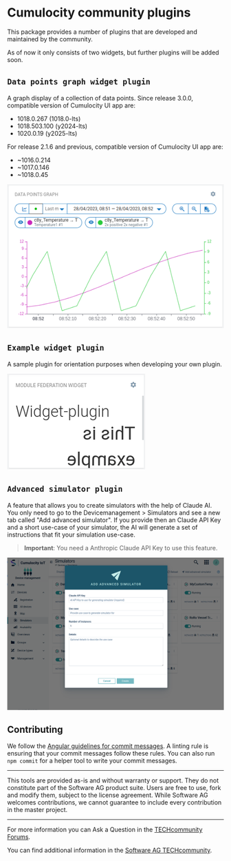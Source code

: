 # Cumulocity community plugins

This package provides a number of plugins that are developed and maintained by the community.

As of now it only consists of two widgets, but further plugins will be added soon.

## `Data points graph widget plugin`

A graph display of a collection of data points. Since release 3.0.0, compatible version of Cumulocity UI app are:
 - 1018.0.267 (1018.0-lts)
 - 1018.503.100 (y2024-lts)
 - 1020.0.19 (y2025-lts)

For release 2.1.6 and previous, compatible version of Cumulocity UI app are:
 - ~1016.0.214
 - ~1017.0.146
 - ~1018.0.45

![Data points graph screenshot](screenshots/datapoints-graph-screenshot.png?raw=true "Data points graph screenshot")

## `Example widget plugin`

A sample plugin for orientation purposes when developing your own plugin.

![Example widget plugin](screenshots/example-widget-plugin-screenshot.png?raw=true "Data points graph screenshot")

## `Advanced simulator plugin`

A feature that allows you to create simulators with the help of Claude AI. You only need to go to the Devicemanagement > Simulators and see a new tab called "Add advanced simulator". If you provide then an Claude API Key and a short use-case of your simulator, the AI will generate a set of instructions that fit your simulation use-case.

 > **Important**: You need a Anthropic Claude API Key to use this feature.

![Advanced simulator](screenshots/advanced-simulator-screenshot.png?raw=true "Advanced simulator screenshot")


## Contributing

We follow the [Angular guidelines for commit messages](https://github.com/angular/angular/blob/main/CONTRIBUTING.md#commit). A linting rule is ensuring that your commit messages follow these rules. You can also run `npm commit` for a helper tool to write your commit messages.

---

This tools are provided as-is and without warranty or support. They do not constitute part of the Software AG product suite. Users are free to use, fork and modify them, subject to the license agreement. While Software AG welcomes contributions, we cannot guarantee to include every contribution in the master project.

---

For more information you can Ask a Question in the [TECHcommunity Forums](https://tech.forums.softwareag.com/tags/c/forum/1/Cumulocity-IoT).

You can find additional information in the [Software AG TECHcommunity](https://tech.forums.softwareag.com/tag/Cumulocity-IoT).
